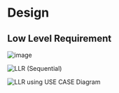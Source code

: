 # Design
## Low Level Requirement
![image](https://user-images.githubusercontent.com/78870813/107811162-c359e280-6d93-11eb-989f-4f0c05d5913f.png)




![LLR (Sequential)](https://user-images.githubusercontent.com/78857812/107847570-b0d2be00-6e12-11eb-93c8-edec75a9ba7b.png)






![LLR using USE CASE Diagram](https://user-images.githubusercontent.com/78858575/107847575-c3e58e00-6e12-11eb-8ed4-fde967274822.png)

